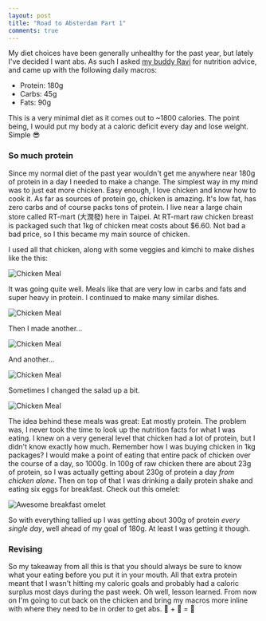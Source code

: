 ```yaml
---
layout: post
title: "Road to Absterdam Part 1"
comments: true
---
```


My diet choices have been generally unhealthy for the past year, but lately I've decided I want abs. As such I asked [my buddy Ravi][ravi] for nutrition advice, and came up with the following daily macros:

- Protein: 180g
- Carbs: 45g
- Fats: 90g

This is a very minimal diet as it comes out to ~1800 calories. The point being, I would put my body at a caloric deficit every day and lose weight. Simple :sunglasses:

### So much protein

Since my normal diet of the past year wouldn't get me anywhere near 180g of protein in a day I needed to make a change. The simplest way in my mind was to just eat more chicken. Easy enough, I love chicken and know how to cook it. As far as sources of protein go, chicken is amazing. It's low fat, has zero carbs and of course packs tons of protein. I live near a large chain store called RT-mart (大潤發) here in Taipei. At RT-mart raw chicken breast is packaged such that 1kg of chicken meat costs about $6.60. Not bad a bad price, so I this became my main source of chicken.

I used all that chicken, along with some veggies and kimchi to make dishes like the this:

![Chicken Meal][one]

It was going quite well. Meals like that are very low in carbs and fats and super heavy in protein. I continued to make many similar dishes.

![Chicken Meal][two]

Then I made another...

![Chicken Meal][three]

And another...

![Chicken Meal][four]

Sometimes I changed the salad up a bit.

![Chicken Meal][five]

The idea behind these meals was great: Eat mostly protein. The problem was, I never took the time to look up the nutrition facts for what I was eating. I knew on a very general level that chicken had a lot of protein, but I didn't know exactly how much. Remember how I was buying chicken in 1kg packages? I would make a point of eating that entire pack of chicken over the course of a day, so 1000g. In 100g of raw chicken there are about 23g of protein, so I was actually getting about 230g of protein a day _from chicken alone_. Then on top of that I was drinking a daily protein shake and eating six eggs for breakfast. Check out this omelet:

![Awesome breakfast omelet][breakfast]

So with everything tallied up I was getting about 300g of protein _every single day_, well ahead of my goal of 180g. At least I was getting it though.

### Revising

So my takeaway from all this is that you should always be sure to know what your eating before you put it in your mouth. All that extra protein meant that I wasn't hitting my caloric goals and probably had a caloric surplus most days during the past week. Oh well, lesson learned. From now on I'm going to cut back on the chicken and bring my macros more inline with where they need to be in order to get abs. :poultry_leg: + :leaves: = :muscle:

[ravi]: http://physiquegeek.wordpress.com/

[one]: /public/images/chicken-one.jpg
[two]: /public/images/chicken-two.jpg
[three]: /public/images/chicken-three.jpg
[four]: /public/images/chicken-four.jpg
[five]: /public/images/chicken-five.jpg
[breakfast]: /public/images/breakfast.jpg

